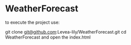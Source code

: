 # WeatherForecast

to execute the project use:

git clone git@github.com:Levea-lily/WeatherForecast.git
cd WeatherForecast
and open the index.html
